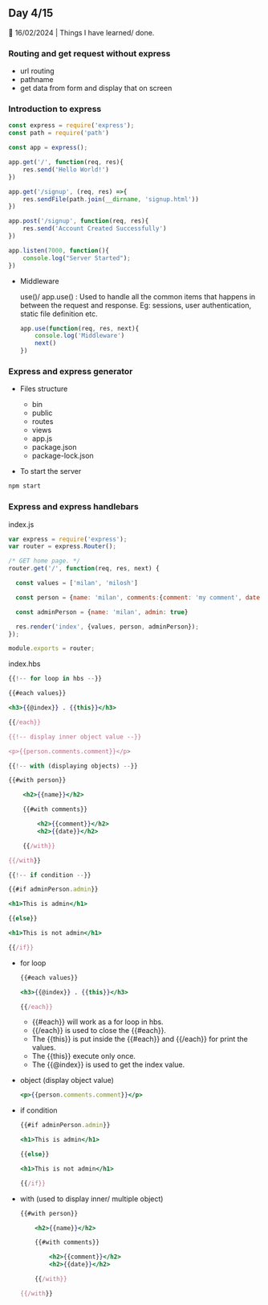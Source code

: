 ## Day 4/15

📅 16/02/2024 | Things I have learned/ done.

### Routing and get request without express

- url routing
- pathname
- get data from form and display that on screen

### Introduction to express

```jsx
const express = require('express');
const path = require('path')

const app = express();

app.get('/', function(req, res){
    res.send('Hello World!')
})

app.get('/signup', (req, res) =>{
    res.sendFile(path.join(__dirname, 'signup.html'))
})

app.post('/signup', function(req, res){
    res.send('Account Created Successfully')
})

app.listen(7000, function(){
    console.log("Server Started");
})
```

- Middleware
    
    use()/ app.use() : Used to handle all the common items that happens in between the request and response. Eg: sessions, user authentication, static file definition etc.
    
    ```jsx
    app.use(function(req, res, next){
        console.log('Middleware')
        next()
    })
    ```
    

### Express and express generator

- Files structure
    - bin
    - public
    - routes
    - views
    - app.js
    - package.json
    - package-lock.json

- To start the server

```jsx
npm start
```

### Express and express handlebars

index.js

```jsx
var express = require('express');
var router = express.Router();

/* GET home page. */
router.get('/', function(req, res, next) {

  const values = ['milan', 'milosh']

  const person = {name: 'milan', comments:{comment: 'my comment', date: '17/02/2024'}}

  const adminPerson = {name: 'milan', admin: true}

  res.render('index', {values, person, adminPerson});
});

module.exports = router;
```

index.hbs

```jsx
{{!-- for loop in hbs --}}

{{#each values}}

<h3>{{@index}} . {{this}}</h3>

{{/each}}

{{!-- display inner object value --}}

<p>{{person.comments.comment}}</p>

{{!-- with (displaying objects) --}}

{{#with person}}

    <h2>{{name}}</h2>

    {{#with comments}}

        <h2>{{comment}}</h2>
        <h2>{{date}}</h2>

    {{/with}}

{{/with}}

{{!-- if condition --}}

{{#if adminPerson.admin}}

<h1>This is admin</h1>

{{else}}

<h1>This is not admin</h1>

{{/if}}
```

- for loop
    
    ```jsx
    {{#each values}}
    
    <h3>{{@index}} . {{this}}</h3>
    
    {{/each}}
    ```
    
    - {{#each}} will work as a for loop in hbs.
    - {{/each}} is used to close the {{#each}}.
    - The {{this}} is put inside the {{#each}} and {{/each}} for print the values.
    - The {{this}} execute only once.
    - The {{@index}} is used to get the index value.
- object (display object value)
    
    ```jsx
    <p>{{person.comments.comment}}</p>
    ```
    
- if condition
    
    ```jsx
    {{#if adminPerson.admin}}
    
    <h1>This is admin</h1>
    
    {{else}}
    
    <h1>This is not admin</h1>
    
    {{/if}}
    ```
    
- with (used to display inner/ multiple object)
    
    ```jsx
    {{#with person}}
    
        <h2>{{name}}</h2>
    
        {{#with comments}}
    
            <h2>{{comment}}</h2>
            <h2>{{date}}</h2>
    
        {{/with}}
    
    {{/with}}
    ```